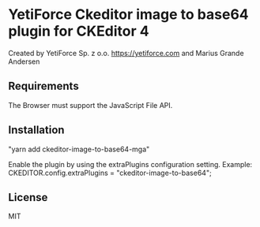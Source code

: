 # YetiForce Ckeditor image to base64 plugin for CKEditor 4

Created by YetiForce Sp. z o.o. https://yetiforce.com and Marius Grande Andersen

## Requirements

The Browser must support the JavaScript File API.

## Installation

"yarn add ckeditor-image-to-base64-mga"

Enable the plugin by using the extraPlugins configuration setting.
Example: CKEDITOR.config.extraPlugins = "ckeditor-image-to-base64";

## License

MIT
